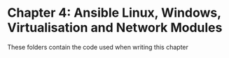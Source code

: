# Chapter 4: Ansible Linux, Windows, Virtualisation and Network Modules
These folders contain the code used when writing this chapter
